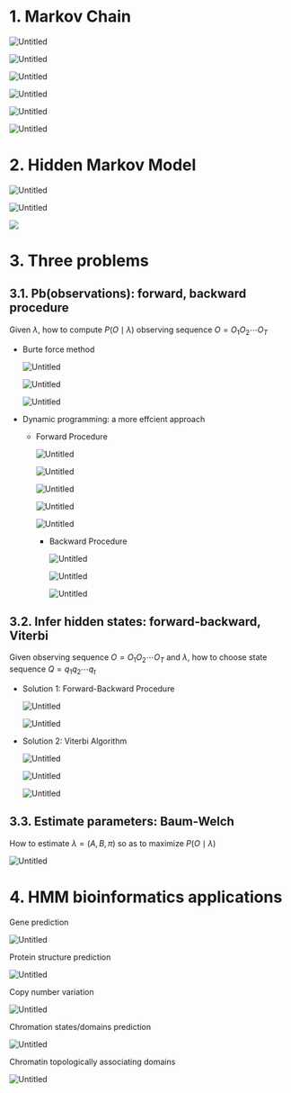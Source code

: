 # 1. Markov Chain
    
![Untitled](pictures/Chapter14_Hidden_Markov_Model_01.png)
    
![Untitled](pictures/Chapter14_Hidden_Markov_Model_02.png)
    
![Untitled](pictures/Chapter14_Hidden_Markov_Model_03.png)
    
![Untitled](pictures/Chapter14_Hidden_Markov_Model_04.png)
    
![Untitled](pictures/Chapter14_Hidden_Markov_Model_05.png)

![Untitled](pictures/Chapter14_Hidden_Markov_Model_06.png)
    
# 2. Hidden Markov Model
    
![Untitled](pictures/Chapter14_Hidden_Markov_Model_07.png)
    
![Untitled](pictures/Chapter14_Hidden_Markov_Model_08.png)

![](pictures/Chapter14_Hidden_Markov_Model_09.png)

# 3. Three problems

## 3.1. Pb(observations): forward, backward procedure
        
Given $\lambda$, how to compute $P(O \mid \lambda)$ observing sequence $O=O_1O_2\cdots O_T$
        
- Burte force method

    ![Untitled](pictures/Chapter14_Hidden_Markov_Model_10.png)
            
    ![Untitled](pictures/Chapter14_Hidden_Markov_Model_11.png)
            
        
    ![Untitled](pictures/Chapter14_Hidden_Markov_Model_12.png)
        
- Dynamic programming: a more effcient approach

  - Forward Procedure
                
    ![Untitled](pictures/Chapter14_Hidden_Markov_Model_13.png)

    ![Untitled](pictures/Chapter14_Hidden_Markov_Model_14.png)
    
    ![Untitled](pictures/Chapter14_Hidden_Markov_Model_15.png)
    
    ![Untitled](pictures/Chapter14_Hidden_Markov_Model_16.png)
    
    ![Untitled](pictures/Chapter14_Hidden_Markov_Model_17.png)

    - Backward Procedure
        
        ![Untitled](pictures/Chapter14_Hidden_Markov_Model_18.png)
        
        ![Untitled](pictures/Chapter14_Hidden_Markov_Model_19.png)
        
        ![Untitled](pictures/Chapter14_Hidden_Markov_Model_20.png)
                
## 3.2. Infer hidden states: forward-backward, Viterbi
        
Given observing sequence $O=O_1O_2\cdots O_T$ and $\lambda$, how to choose state sequence $Q=q_1q_2\cdots q_t$
        
- Solution 1: Forward-Backward Procedure
            
    ![Untitled](pictures/Chapter14_Hidden_Markov_Model_21.png)
    
    ![Untitled](pictures/Chapter14_Hidden_Markov_Model_22.png)

 - Solution 2: Viterbi Algorithm
            
    ![Untitled](pictures/Chapter14_Hidden_Markov_Model_23.png)
    
    ![Untitled](pictures/Chapter14_Hidden_Markov_Model_24.png)
            
    ![Untitled](pictures/Chapter14_Hidden_Markov_Model_25.png)

## 3.3. Estimate parameters: Baum-Welch

How to estimate $\lambda = (A, B, \pi)$ so as to maximize $P(O \mid \lambda)$
        
![Untitled](pictures/Chapter14_Hidden_Markov_Model_26.png)
        
# 4. HMM bioinformatics applications

Gene prediction

![Untitled](pictures/Chapter14_Hidden_Markov_Model_27.png)

Protein structure prediction

![Untitled](pictures/Chapter14_Hidden_Markov_Model_28.png)

Copy number variation

![Untitled](pictures/Chapter14_Hidden_Markov_Model_29.png)

Chromation states/domains prediction

![Untitled](pictures/Chapter14_Hidden_Markov_Model_30.png)

Chromatin topologically associating domains

![Untitled](pictures/Chapter14_Hidden_Markov_Model_31.png)
